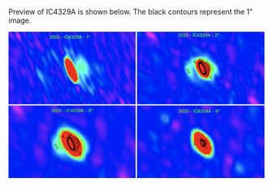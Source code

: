Preview of IC4329A is shown below. The black contours represent the 1" image. 

![IC4329A](IC4329A.png "IC4329A")

